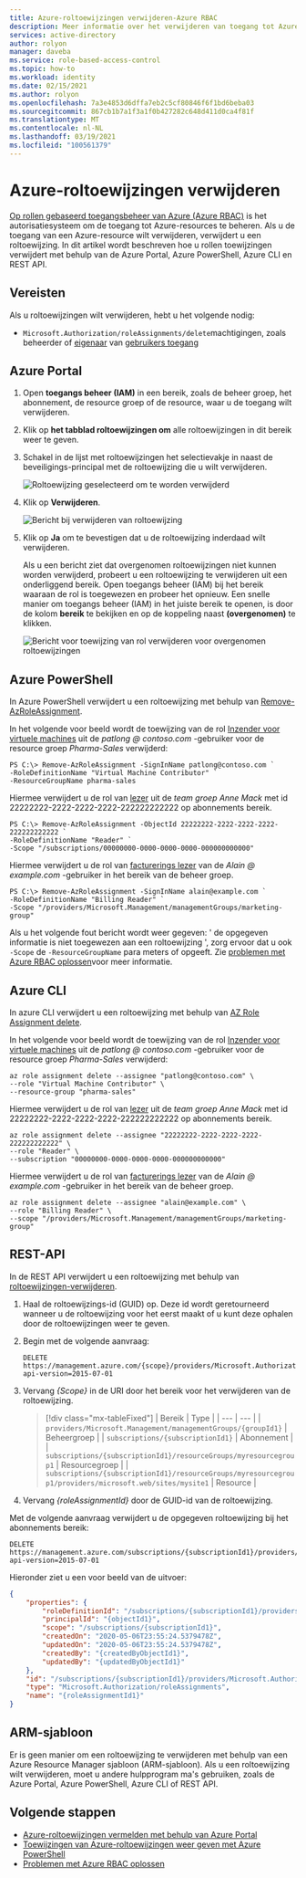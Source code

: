 ```yaml
---
title: Azure-roltoewijzingen verwijderen-Azure RBAC
description: Meer informatie over het verwijderen van toegang tot Azure-resources voor gebruikers, groepen, service-principals of beheerde identiteiten met behulp van Azure Portal, Azure PowerShell, Azure CLI of REST API.
services: active-directory
author: rolyon
manager: daveba
ms.service: role-based-access-control
ms.topic: how-to
ms.workload: identity
ms.date: 02/15/2021
ms.author: rolyon
ms.openlocfilehash: 7a3e4853d6dffa7eb2c5cf80846f6f1bd6beba03
ms.sourcegitcommit: 867cb1b7a1f3a1f0b427282c648d411d0ca4f81f
ms.translationtype: MT
ms.contentlocale: nl-NL
ms.lasthandoff: 03/19/2021
ms.locfileid: "100561379"
---
```

# <a name="remove-azure-role-assignments"></a>Azure-roltoewijzingen verwijderen

[Op rollen gebaseerd toegangsbeheer van Azure (Azure RBAC)](../../articles/role-based-access-control/overview.md) is het autorisatiesysteem om de toegang tot Azure-resources te beheren. Als u de toegang van een Azure-resource wilt verwijderen, verwijdert u een roltoewijzing. In dit artikel wordt beschreven hoe u rollen toewijzingen verwijdert met behulp van de Azure Portal, Azure PowerShell, Azure CLI en REST API.

## <a name="prerequisites"></a>Vereisten

Als u roltoewijzingen wilt verwijderen, hebt u het volgende nodig:

- `Microsoft.Authorization/roleAssignments/delete`machtigingen, zoals beheerder of [eigenaar](../../articles/role-based-access-control/built-in-roles.md#owner) van [gebruikers toegang](../../articles/role-based-access-control/built-in-roles.md#user-access-administrator)

## <a name="azure-portal"></a>Azure Portal

1. Open **toegangs beheer (IAM)** in een bereik, zoals de beheer groep, het abonnement, de resource groep of de resource, waar u de toegang wilt verwijderen.

1. Klik op **het tabblad roltoewijzingen om** alle roltoewijzingen in dit bereik weer te geven.

1. Schakel in de lijst met roltoewijzingen het selectievakje in naast de beveiligings-principal met de roltoewijzing die u wilt verwijderen.

   ![Roltoewijzing geselecteerd om te worden verwijderd](./media/role-assignments-remove/rg-role-assignments-select.png)

1. Klik op **Verwijderen**.

   ![Bericht bij verwijderen van roltoewijzing](./media/role-assignments-remove/remove-role-assignment.png)

1. Klik op **Ja** om te bevestigen dat u de roltoewijzing inderdaad wilt verwijderen.

    Als u een bericht ziet dat overgenomen roltoewijzingen niet kunnen worden verwijderd, probeert u een roltoewijzing te verwijderen uit een onderliggend bereik. Open toegangs beheer (IAM) bij het bereik waaraan de rol is toegewezen en probeer het opnieuw. Een snelle manier om toegangs beheer (IAM) in het juiste bereik te openen, is door de kolom **bereik** te bekijken en op de koppeling naast **(overgenomen)** te klikken.

   ![Bericht voor toewijzing van rol verwijderen voor overgenomen roltoewijzingen](./media/role-assignments-remove/remove-role-assignment-inherited.png)

## <a name="azure-powershell"></a>Azure PowerShell

In Azure PowerShell verwijdert u een roltoewijzing met behulp van [Remove-AzRoleAssignment](/powershell/module/az.resources/remove-azroleassignment).

In het volgende voor beeld wordt de toewijzing van de rol [Inzender voor virtuele machines](built-in-roles.md#virtual-machine-contributor) uit de *patlong \@ contoso.com* -gebruiker voor de resource groep *Pharma-Sales* verwijderd:

```azurepowershell
PS C:\> Remove-AzRoleAssignment -SignInName patlong@contoso.com `
-RoleDefinitionName "Virtual Machine Contributor" `
-ResourceGroupName pharma-sales
```

Hiermee verwijdert u de rol van [lezer](built-in-roles.md#reader) uit de *team groep Anne Mack* met id 22222222-2222-2222-2222-222222222222 op abonnements bereik.

```azurepowershell
PS C:\> Remove-AzRoleAssignment -ObjectId 22222222-2222-2222-2222-222222222222 `
-RoleDefinitionName "Reader" `
-Scope "/subscriptions/00000000-0000-0000-0000-000000000000"
```

Hiermee verwijdert u de rol van [facturerings lezer](built-in-roles.md#billing-reader) van de *Alain \@ example.com* -gebruiker in het bereik van de beheer groep.

```azurepowershell
PS C:\> Remove-AzRoleAssignment -SignInName alain@example.com `
-RoleDefinitionName "Billing Reader" `
-Scope "/providers/Microsoft.Management/managementGroups/marketing-group"
```

Als u het volgende fout bericht wordt weer gegeven: ' de opgegeven informatie is niet toegewezen aan een roltoewijzing ', zorg ervoor dat u ook `-Scope` de `-ResourceGroupName` para meters of opgeeft. Zie [problemen met Azure RBAC oplossen](troubleshooting.md#role-assignments-with-identity-not-found)voor meer informatie.

## <a name="azure-cli"></a>Azure CLI

In azure CLI verwijdert u een roltoewijzing met behulp van [AZ Role Assignment delete](/cli/azure/role/assignment#az_role_assignment_delete).

In het volgende voor beeld wordt de toewijzing van de rol [Inzender voor virtuele machines](built-in-roles.md#virtual-machine-contributor) uit de *patlong \@ contoso.com* -gebruiker voor de resource groep *Pharma-Sales* verwijderd:

```azurecli
az role assignment delete --assignee "patlong@contoso.com" \
--role "Virtual Machine Contributor" \
--resource-group "pharma-sales"
```

Hiermee verwijdert u de rol van [lezer](built-in-roles.md#reader) uit de *team groep Anne Mack* met id 22222222-2222-2222-2222-222222222222 op abonnements bereik.

```azurecli
az role assignment delete --assignee "22222222-2222-2222-2222-222222222222" \
--role "Reader" \
--subscription "00000000-0000-0000-0000-000000000000"
```

Hiermee verwijdert u de rol van [facturerings lezer](built-in-roles.md#billing-reader) van de *Alain \@ example.com* -gebruiker in het bereik van de beheer groep.

```azurecli
az role assignment delete --assignee "alain@example.com" \
--role "Billing Reader" \
--scope "/providers/Microsoft.Management/managementGroups/marketing-group"
```

## <a name="rest-api"></a>REST-API

In de REST API verwijdert u een roltoewijzing met behulp van [roltoewijzingen-verwijderen](/rest/api/authorization/roleassignments/delete).

1. Haal de roltoewijzings-id (GUID) op. Deze id wordt geretourneerd wanneer u de roltoewijzing voor het eerst maakt of u kunt deze ophalen door de roltoewijzingen weer te geven.

1. Begin met de volgende aanvraag:

    ```http
    DELETE https://management.azure.com/{scope}/providers/Microsoft.Authorization/roleAssignments/{roleAssignmentId}?api-version=2015-07-01
    ```

1. Vervang *{Scope}* in de URI door het bereik voor het verwijderen van de roltoewijzing.

    > [!div class="mx-tableFixed"]
    > | Bereik | Type |
    > | --- | --- |
    > | `providers/Microsoft.Management/managementGroups/{groupId1}` | Beheergroep |
    > | `subscriptions/{subscriptionId1}` | Abonnement |
    > | `subscriptions/{subscriptionId1}/resourceGroups/myresourcegroup1` | Resourcegroep |
    > | `subscriptions/{subscriptionId1}/resourceGroups/myresourcegroup1/providers/microsoft.web/sites/mysite1` | Resource |

1. Vervang *{roleAssignmentId}* door de GUID-id van de roltoewijzing.

Met de volgende aanvraag verwijdert u de opgegeven roltoewijzing bij het abonnements bereik:

```http
DELETE https://management.azure.com/subscriptions/{subscriptionId1}/providers/microsoft.authorization/roleassignments/{roleAssignmentId1}?api-version=2015-07-01
```

Hieronder ziet u een voor beeld van de uitvoer:

```json
{
    "properties": {
        "roleDefinitionId": "/subscriptions/{subscriptionId1}/providers/Microsoft.Authorization/roleDefinitions/a795c7a0-d4a2-40c1-ae25-d81f01202912",
        "principalId": "{objectId1}",
        "scope": "/subscriptions/{subscriptionId1}",
        "createdOn": "2020-05-06T23:55:24.5379478Z",
        "updatedOn": "2020-05-06T23:55:24.5379478Z",
        "createdBy": "{createdByObjectId1}",
        "updatedBy": "{updatedByObjectId1}"
    },
    "id": "/subscriptions/{subscriptionId1}/providers/Microsoft.Authorization/roleAssignments/{roleAssignmentId1}",
    "type": "Microsoft.Authorization/roleAssignments",
    "name": "{roleAssignmentId1}"
}
```

## <a name="arm-template"></a>ARM-sjabloon

Er is geen manier om een roltoewijzing te verwijderen met behulp van een Azure Resource Manager sjabloon (ARM-sjabloon). Als u een roltoewijzing wilt verwijderen, moet u andere hulpprogram ma's gebruiken, zoals de Azure Portal, Azure PowerShell, Azure CLI of REST API.

## <a name="next-steps"></a>Volgende stappen

- [Azure-roltoewijzingen vermelden met behulp van Azure Portal](role-assignments-list-portal.md)
- [Toewijzingen van Azure-roltoewijzingen weer geven met Azure PowerShell](role-assignments-list-powershell.md)
- [Problemen met Azure RBAC oplossen](troubleshooting.md)
